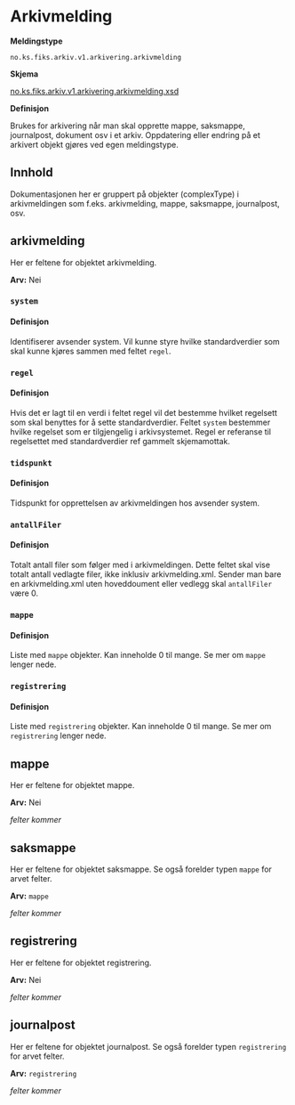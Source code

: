 # Arkivmelding

**Meldingstype**

`no.ks.fiks.arkiv.v1.arkivering.arkivmelding`

**Skjema**

[no.ks.fiks.arkiv.v1.arkivering.arkivmelding.xsd](https://github.com/ks-no/fiks-arkiv-specification/blob/main/Schema/V1/no.ks.fiks.arkiv.v1.arkivering.arkivmelding.xsd)

**Definisjon**

Brukes for arkivering når man skal opprette mappe, saksmappe, journalpost, dokument osv i et arkiv.
Oppdatering eller endring på et arkivert objekt gjøres ved egen meldingstype.

## Innhold

Dokumentasjonen her er gruppert på objekter (complexType) i arkivmeldingen som f.eks. arkivmelding, mappe, saksmappe, journalpost, osv.

## arkivmelding 
Her er feltene for objektet arkivmelding. 

**Arv:** Nei

### `system`
#### Definisjon
Identifiserer avsender system. Vil kunne styre hvilke standardverdier som skal kunne kjøres sammen med feltet `regel`.

### `regel`
#### Definisjon
Hvis det er lagt til en verdi i feltet regel vil det bestemme hvilket regelsett som skal benyttes for å sette standardverdier. Feltet `system` bestemmer hvilke regelset som er tilgjengelig i arkivsystemet.
Regel er referanse til regelsettet med standardverdier ref gammelt skjemamottak.

### `tidspunkt`
#### Definisjon
Tidspunkt for opprettelsen av arkivmeldingen hos avsender system.

### `antallFiler`
#### Definisjon
Totalt antall filer som følger med i arkivmeldingen.
Dette feltet skal vise totalt antall vedlagte filer, ikke inklusiv arkivmelding.xml. Sender man bare en arkivmelding.xml uten hoveddoument eller vedlegg skal `antallFiler` være 0. 

### `mappe`
#### Definisjon
Liste med `mappe` objekter. Kan inneholde 0 til mange. Se mer om `mappe` lenger nede.

### `registrering`
#### Definisjon
Liste med `registrering` objekter. Kan inneholde 0 til mange. Se mer om `registrering` lenger nede.


## mappe
Her er feltene for objektet mappe. 

**Arv:** Nei

*felter kommer*

## saksmappe
Her er feltene for objektet saksmappe. Se også forelder typen `mappe` for arvet felter.

**Arv:** `mappe`

*felter kommer*

## registrering
Her er feltene for objektet registrering. 

**Arv:** Nei

*felter kommer*

## journalpost
Her er feltene for objektet journalpost. Se også forelder typen `registrering` for arvet felter.

**Arv:** `registrering`

*felter kommer*




